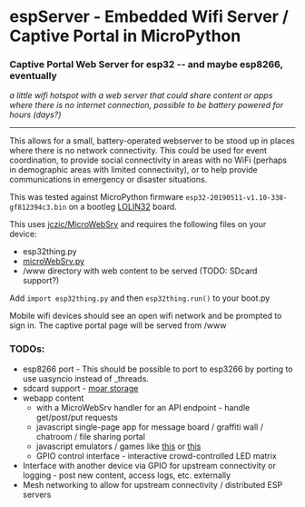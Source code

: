 # espServer - Embedded Wifi Server / Captive Portal in MicroPython
### Captive Portal Web Server for esp32 -- and maybe esp8266, eventually
*a little wifi hotspot with a web server that could share content or apps where there is no internet connection, possible to be battery powered for hours (days?)*

---

This allows for a small, battery-operated webserver to be stood up in places where there is no network connectivity.
This could be used for event coordination, to provide social connectivity in areas with no WiFi (perhaps in demographic areas with limited connectivity), or to help provide communications in emergency or disaster situations.

This was tested against MicroPython firmware `esp32-20190511-v1.10-338-gf812394c3.bin` on a bootleg [LOLIN32](https://docs.platformio.org/en/latest/boards/espressif32/lolin32.html) board.

This uses [jczic/MicroWebSrv](https://github.com/jczic/MicroWebSrv) and requires the following files on your device:

* esp32thing.py
* [microWebSrv.py](https://github.com/jczic/MicroWebSrv)
* /www directory with web content to be served (TODO: SDcard support?)

Add `import esp32thing.py` and then `esp32thing.run()` to your boot.py

Mobile wifi devices should see an open wifi network and be prompted to sign in.
The captive portal page will be served from /www

### TODOs:
* esp8266 port - This should be possible to port to esp3266 by porting to use uasyncio instead of _threads.
* sdcard support - [moar storage](https://learn.adafruit.com/micropython-hardware-sd-cards/micropython)
* webapp content
    * with a MicroWebSrv handler for an API endpoint - handle get/post/put requests
    * javascript single-page app for message board / graffiti wall / chatroom / file sharing portal
    * javascript emulators / games like [this](https://github.com/fcambus/jsemu/blob/master/README.md) or [this](https://github.com/marciot/retroweb-vintage-computer-museum/blob/master/README.md)
    * GPIO control interface - interactive crowd-controlled LED matrix
* Interface with another device via GPIO for upstream connectivity or logging - post new content, access logs, etc. externally
* Mesh networking to allow for upstream connectivity / distributed ESP servers
